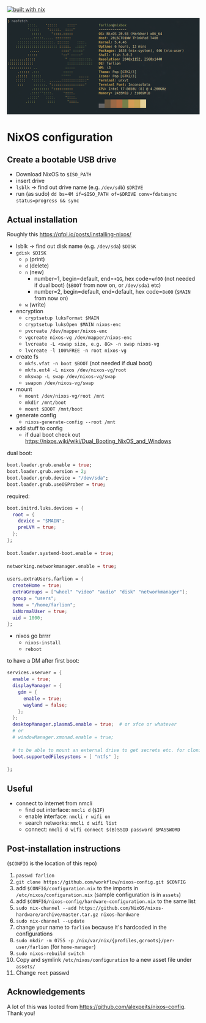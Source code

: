 [![built with nix](https://builtwithnix.org/badge.svg)](https://builtwithnix.org)

![neofetch nixbox](assets/neofetch-nixbox.png)

# NixOS configuration

## Create a bootable USB drive

- Download NixOS to `$ISO_PATH`
- insert drive
- `lsblk` -> find out drive name (e.g. `/dev/sdb`) `$DRIVE`
- run (as sudo) `dd bs=4M if=$ISO_PATH of=$DRIVE conv=fdatasync status=progress && sync`

## Actual installation

Roughly this https://qfpl.io/posts/installing-nixos/

- lsblk -> find out disk name (e.g. `/dev/sda`) `$DISK`
- `gdisk $DISK`
  - `p` (print)
  - `d` (delete)
  - `n` (new)
    - number=1, begin=default, end=`+1G`, hex code=`ef00` (not needed if dual boot) (`$BOOT` from now on, or `/dev/sda1` etc)
    - number=2, begin=default, end=default, hex code=`8e00` (`$MAIN` from now on)
  - `w` (write)
- encryption
  - `cryptsetup luksFormat $MAIN`
  - `cryptsetup luksOpen $MAIN nixos-enc`
  - `pvcreate /dev/mapper/nixos-enc`
  - `vgcreate nixos-vg /dev/mapper/nixos-enc`
  - `lvcreate -L <swap size, e.g. 8G> -n swap nixos-vg`
  - `lvcreate -l 100%FREE -n root nixos-vg`
- create fs
  - `mkfs.vfat -n boot $BOOT` (not needed if dual boot)
  - `mkfs.ext4 -L nixos /dev/nixos-vg/root`
  - `mkswap -L swap /dev/nixos-vg/swap`
  - `swapon /dev/nixos-vg/swap`
- mount
  - `mount /dev/nixos-vg/root /mnt`
  - `mkdir /mnt/boot`
  - `mount $BOOT /mnt/boot`
- generate config
  - `nixos-generate-config --root /mnt`
- add stuff to config
  - if dual boot check out https://nixos.wiki/wiki/Dual_Booting_NixOS_and_Windows

dual boot:
```nix
boot.loader.grub.enable = true;
boot.loader.grub.version = 2;
boot.loader.grub.device = "/dev/sda";
boot.loader.grub.useOSProber = true;
```

required:
```nix
boot.initrd.luks.devices = {
  root = {
    device = "$MAIN";
    preLVM = true;
  };
};

boot.loader.systemd-boot.enable = true;

networking.networkmanager.enable = true;

users.extraUsers.farlion = {
  createHome = true;
  extraGroups = ["wheel" "video" "audio" "disk" "networkmanager"];
  group = "users";
  home = "/home/farlion";
  isNormalUser = true;
  uid = 1000;
};
```

- nixos go brrrr
  - `nixos-install`
  - `reboot`

to have a DM after first boot:

```nix
services.xserver = {
  enable = true;
  displayManager = {
    gdm = {
      enable = true;
      wayland = false;
    };
  };
  desktopManager.plasma5.enable = true;  # or xfce or whatever
  # or
  # windowManager.xmonad.enable = true;

  # to be able to mount an external drive to get secrets etc. for cloning from gh
  boot.supportedFilesystems = [ "ntfs" ];

};
```

## Useful

- connect to internet from nmcli
  - find out interface: `nmcli d` (`$IF`)
  - enable interface: `nmcli r wifi on`
  - search networks: `nmcli d wifi list`
  - connect: `nmcli d wifi connect $(B)SSID password $PASSWORD`

## Post-installation instructions

(`$CONFIG` is the location of this repo)

1. `passwd farlion`
1. `git clone https://github.com/workflow/nixos-config.git $CONFIG`
1. add `$CONFIG/configuration.nix` to the imports in `/etc/nixos/configuration.nix` (sample configuration is in `assets`)
1. add `$CONFIG/nixos-config/hardware-configuration.nix` to the same list
1. `sudo nix-channel --add https://github.com/NixOS/nixos-hardware/archive/master.tar.gz nixos-hardware`
1. `sudo nix-channel --update`
1. change your name to `farlion` because it's hardcoded in the configurations
1. `sudo mkdir -m 0755 -p /nix/var/nix/{profiles,gcroots}/per-user/farlion` (for `home-manager`)
1. `sudo nixos-rebuild switch`
1. Copy and symlink `/etc/nixos/configuration` to a new asset file under `assets/`
1. Change `root` passwd

## Acknowledgements

A lot of this was looted from https://github.com/alexpeits/nixos-config. Thank you! 
